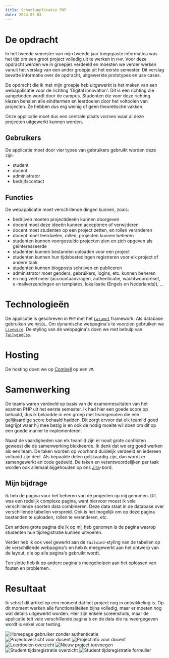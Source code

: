 ```yaml
---
title: Schoolapplicatie PHP
date: 2024-05-03
---
```


# De opdracht

In het tweede semester van mijn tweede jaar toegepaste informatica was het tijd om een groot project volledig uit te werken in `PHP`. Voor deze opdracht werden we in groepjes verdeeld en moesten we verder werken vanuit het verslag van een ander groepje uit het eerste semester. Dit verslag bevatte informatie over de opdracht, uitgewerkte prototypes en use cases.

De opdracht die ik met mijn groepje heb uitgewerkt is het maken van een webapplicatie voor de richting 'Digital innovation'. Dit is een richting die aangeboden wordt door de campus. Studenten die voor deze richting kiezen behalen alle eindtermen en leerdoelen door het voltooien van projecten. Ze hebben dus erg weinig of geen theoretische vakken.

Onze applicatie moet dus een centrale plaats vormen waar al deze projecten uitgewerkt kunnen worden.

## Gebruikers

De applicatie moet door vier types van gebruikers gebruikt worden deze zijn:

- student
- docent
- administrator
- bedrijfscontact

## Functies

De webapplicatie moet verschillende dingen kunnen, zoals:

- bedrijven moeten projectideeën kunnen doorgeven
- docent moet deze ideeën kunnen accepteren of verwijderen
- docent moet studenten op een project zetten, en rollen veranderen
- docent moet leerdoelen, rollen, projecten kunnen beheren
- studenten kunnen voorgestelde projecten zien en zich opgeven als geïnteresseerde
- studenten kunnen bestanden uploaden voor een project
- studenten kunnen hun tijdsbestedingen registreren voor elk project of andere taak
- studenten kunnen blogposts schrijven en publiceren
- administrator moet genders, gebruikers, logins, etc. kunnen beheren
- en nog veel meer (accountaanvragen, authenticatie, wachtwoordreset, e-mailverzendingen en templates, lokalisatie (Engels en Nederlands)), ...

# Technologieën

De applicatie is geschreven in `PHP` met het [`Laravel`](https://laravel.com/) framework. Als database gebruiken we `MySQL`. Om dynamische webpagina's te voorzien gebruiken we [`Livewire`](https://livewire.laravel.com/). De styling van de webpagina's doen we met behulp van [`TailwindCss`](https://tailwindcss.com/).

# Hosting

De hosting doen we op [Combell](https://www.combell.com/nl/) op een `VM`.

# Samenwerking

De teams waren verdeeld op basis van de examenresultaten van het examen PHP uit het eerste semester. Ik had hier een goede score op behaald, dus ik belandde in een groep met teamgenoten die een gelijkaardige score behaald hadden. Dit zorgt ervoor dat elk teamlid goed begrijpt waar hij mee bezig is en ook de nodig moeite wil doen om dit op een goede manier te implementeren.

Naast de vaardigheden van elk teamlid zijn er nooit grote conflicten geweest die de samenwerking blokkeerde. Ik denk dat we erg goed werken als een team. De taken worden op voorhand duidelijk verdeeld en iedereen voltooid zijn deel. Als bepaalde delen gelijkaardig zijn, dan wordt er samengewerkt en code gedeeld. De taken en verantwoordelijken per taak worden ook allemaal bijgehouden op ons [Jira](https://www.atlassian.com/software/jira)-bord.

## Mijn bijdrage

Ik heb de pagina voor het beheren van de projecten op mij genomen. Dit was een redelijk complexe pagina, want hiervoor moest ik vele verschillende soorten data combineren. Deze data staat in de database over verschillende tabellen verspreid. Ook is het mogelijk om op deze pagina bestanden te uploaden, rollen te veranderen, etc.

Een andere grote pagina die ik op mij heb genomen is de pagina waarop studenten hun tijdregistratie kunnen uitvoeren.

Verder heb ik ook veel gewerkt aan de `Tailwind`-styling van de tabellen op de verschillende webpagina's en heb ik meegewerkt aan het ontwerp van de layout, die op alle pagina's gebruikt wordt.

Ten slotte heb ik op andere pagina's meegeholpen aan het oplossen van fouten en problemen.

# Resultaat

Ik schrijf dit artikel op een moment dat het project nog in ontwikkeling is. Op dit moment werken alle functionaliteiten bijna volledig, maar er moeten nog wat details uitgewerkt worden. Hier zijn enkele screenshots, maar de applicatie telt vele verschillende pagina's en de data die nu weergegeven wordt is enkel voor testing.

![Homepage gebruiker zonder authenticatie](/img/projects/php_project_home.png)
![Projectoverzicht voor docent](/img/projects/php_project_projects.png)
![Projectinfo voor docent](/img/projects/php_project_projectinfo.png)
![Leerdoelen overzicht](/img/projects/php_project_learnobj.png)
![Nieuw project toevoegen](/img/projects/php_project_newproject.png)
![Student tijdsregistratie overzicht](/img/projects/php_project_time.png)
![Student tijdsregistratie formulier](/img/projects/php_project_timeform.png)

